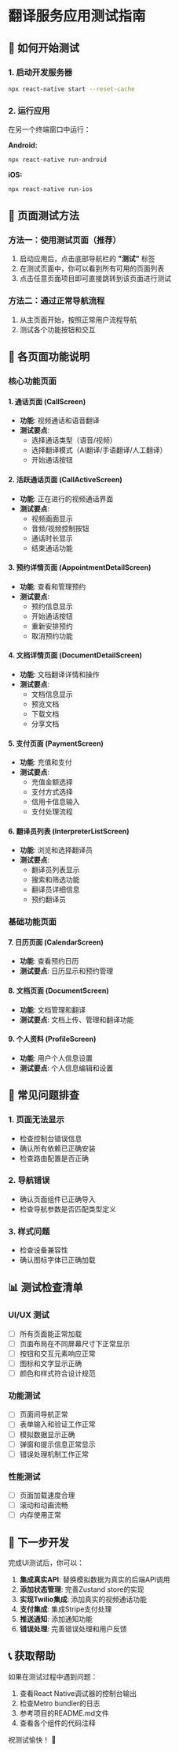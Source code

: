 # 翻译服务应用测试指南

## 🚀 如何开始测试

### 1. 启动开发服务器
```bash
npx react-native start --reset-cache
```

### 2. 运行应用
在另一个终端窗口中运行：

**Android:**
```bash
npx react-native run-android
```

**iOS:**
```bash
npx react-native run-ios
```

## 📱 页面测试方法

### 方法一：使用测试页面（推荐）
1. 启动应用后，点击底部导航栏的 **"测试"** 标签
2. 在测试页面中，你可以看到所有可用的页面列表
3. 点击任意页面项目即可直接跳转到该页面进行测试

### 方法二：通过正常导航流程
1. 从主页面开始，按照正常用户流程导航
2. 测试各个功能按钮和交互

## 🔧 各页面功能说明

### 核心功能页面

#### 1. 通话页面 (CallScreen)
- **功能**: 视频通话和语音翻译
- **测试要点**: 
  - 选择通话类型（语音/视频）
  - 选择翻译模式（AI翻译/手语翻译/人工翻译）
  - 开始通话按钮

#### 2. 活跃通话页面 (CallActiveScreen)
- **功能**: 正在进行的视频通话界面
- **测试要点**:
  - 视频画面显示
  - 音频/视频控制按钮
  - 通话时长显示
  - 结束通话功能

#### 3. 预约详情页面 (AppointmentDetailScreen)
- **功能**: 查看和管理预约
- **测试要点**:
  - 预约信息显示
  - 开始通话按钮
  - 重新安排预约
  - 取消预约功能

#### 4. 文档详情页面 (DocumentDetailScreen)
- **功能**: 文档翻译详情和操作
- **测试要点**:
  - 文档信息显示
  - 预览文档
  - 下载文档
  - 分享文档

#### 5. 支付页面 (PaymentScreen)
- **功能**: 充值和支付
- **测试要点**:
  - 充值金额选择
  - 支付方式选择
  - 信用卡信息输入
  - 支付处理流程

#### 6. 翻译员列表 (InterpreterListScreen)
- **功能**: 浏览和选择翻译员
- **测试要点**:
  - 翻译员列表显示
  - 搜索和筛选功能
  - 翻译员详细信息
  - 预约翻译员

### 基础功能页面

#### 7. 日历页面 (CalendarScreen)
- **功能**: 查看预约日历
- **测试要点**: 日历显示和预约管理

#### 8. 文档页面 (DocumentScreen)
- **功能**: 文档管理和翻译
- **测试要点**: 文档上传、管理和翻译功能

#### 9. 个人资料 (ProfileScreen)
- **功能**: 用户个人信息设置
- **测试要点**: 个人信息编辑和设置

## 🐛 常见问题排查

### 1. 页面无法显示
- 检查控制台错误信息
- 确认所有依赖已正确安装
- 检查路由配置是否正确

### 2. 导航错误
- 确认页面组件已正确导入
- 检查导航参数是否匹配类型定义

### 3. 样式问题
- 检查设备兼容性
- 确认图标字体已正确加载

## 📊 测试检查清单

### UI/UX 测试
- [ ] 所有页面能正常加载
- [ ] 页面布局在不同屏幕尺寸下正常显示
- [ ] 按钮和交互元素响应正常
- [ ] 图标和文字显示正确
- [ ] 颜色和样式符合设计规范

### 功能测试
- [ ] 页面间导航正常
- [ ] 表单输入和验证工作正常
- [ ] 模拟数据显示正确
- [ ] 弹窗和提示信息正常显示
- [ ] 错误处理机制工作正常

### 性能测试
- [ ] 页面加载速度合理
- [ ] 滚动和动画流畅
- [ ] 内存使用正常

## 🔄 下一步开发

完成UI测试后，你可以：

1. **集成真实API**: 替换模拟数据为真实的后端API调用
2. **添加状态管理**: 完善Zustand store的实现
3. **实现Twilio集成**: 添加真实的视频通话功能
4. **支付集成**: 集成Stripe支付处理
5. **推送通知**: 添加通知功能
6. **错误处理**: 完善错误处理和用户反馈

## 📞 获取帮助

如果在测试过程中遇到问题：
1. 查看React Native调试器的控制台输出
2. 检查Metro bundler的日志
3. 参考项目的README.md文件
4. 查看各个组件的代码注释

祝测试愉快！ 🎉 